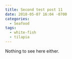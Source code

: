 ```yaml
---
title: Second test post 11
date: 2018-05-07 16:04 -0700
categories:
  - Seafood
tags:
  - white-fish
  - tilapia
---
```


Nothing to see here either.